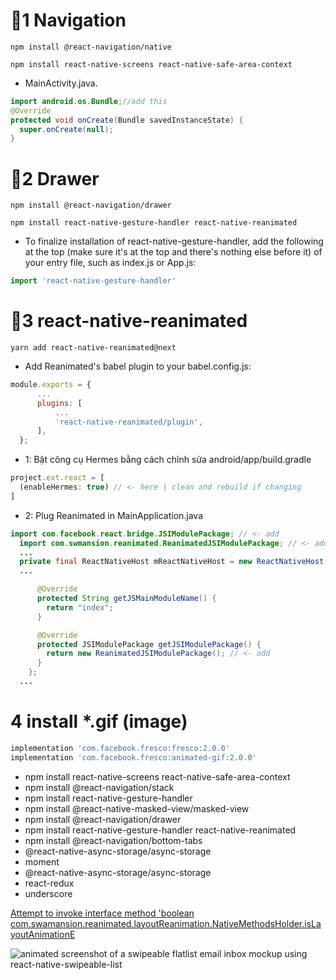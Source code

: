 # 🚀1 Navigation

```
npm install @react-navigation/native
```

```
npm install react-native-screens react-native-safe-area-context
```

- MainActivity.java.

```java
import android.os.Bundle;//add this
@Override
protected void onCreate(Bundle savedInstanceState) {
  super.onCreate(null);
}
```

# 🚀2 Drawer

```
npm install @react-navigation/drawer
```

```
npm install react-native-gesture-handler react-native-reanimated
```

- To finalize installation of react-native-gesture-handler, add the following at the top (make sure it's at the top and there's nothing else before it) of your entry file, such as index.js or App.js:

```js
import 'react-native-gesture-handler'
```

# 🚀3 react-native-reanimated

```
yarn add react-native-reanimated@next
```

- Add Reanimated's babel plugin to your babel.config.js:

```js
module.exports = {
      ...
      plugins: [
          ...
          'react-native-reanimated/plugin',
      ],
  };
```

- 1: Bật công cụ Hermes bằng cách chỉnh sửa android/app/build.gradle

```js
project.ext.react = [
  (enableHermes: true) // <- here | clean and rebuild if changing
]
```

- 2: Plug Reanimated in MainApplication.java

```java
import com.facebook.react.bridge.JSIModulePackage; // <- add
  import com.swmansion.reanimated.ReanimatedJSIModulePackage; // <- add
  ...
  private final ReactNativeHost mReactNativeHost = new ReactNativeHost(this) {
  ...

      @Override
      protected String getJSMainModuleName() {
        return "index";
      }

      @Override
      protected JSIModulePackage getJSIModulePackage() {
        return new ReanimatedJSIModulePackage(); // <- add
      }
    };
  ...
```

# 4 install \*.gif (image)

```gradle
implementation 'com.facebook.fresco:fresco:2.0.0'
implementation 'com.facebook.fresco:animated-gif:2.0.0'
```

- npm install react-native-screens react-native-safe-area-context
- npm install @react-navigation/stack
- npm install react-native-gesture-handler
- npm install @react-native-masked-view/masked-view
- npm install @react-navigation/drawer
- npm install react-native-gesture-handler react-native-reanimated
- npm install @react-navigation/bottom-tabs
- @react-native-async-storage/async-storage
- moment
- @react-native-async-storage/async-storage
- react-redux
- underscore

[Attempt to invoke interface method 'boolean com.swamansion.reanimated.layoutReanimation.NativeMethodsHolder.isLayoutAnimationE]()

![animated screenshot of a swipeable flatlist email inbox mockup using react-native-swipeable-list](../image/Screenshot_1639537086.png)

